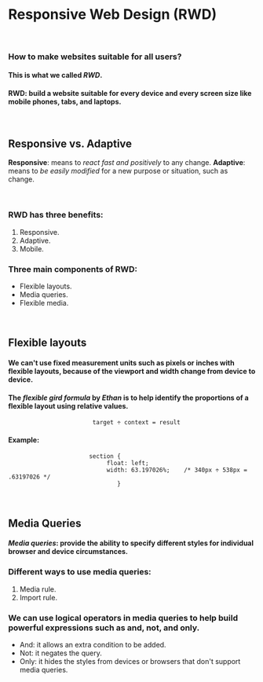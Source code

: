 # **Responsive Web Design (RWD)**

<br>

### How to make websites suitable for all users? 
#### This is what we called ***RWD***. 

#### **RWD**: build a website suitable for every device and every screen size like mobile phones, tabs, and laptops.

<br>

## Responsive vs. Adaptive

**Responsive**: means to *react fast and positively* to any change.
**Adaptive**:  means to *be easily modified* for a new purpose or situation, such as change. 

<br>

### RWD has three benefits:
1. Responsive.
2. Adaptive.
3. Mobile.

### Three main components of RWD:
* Flexible layouts.
* Media queries.
* Flexible media.

<br>

## Flexible layouts 

#### We can't use fixed measurement units such as pixels or inches with flexible layouts, because of the viewport and width change from device to device.

#### The ***flexible gird formula*** by *Ethan* is to help identify the proportions of a flexible layout using relative values.
                            target ÷ context = result

#### Example: 
                           section {
                                float: left;
                                width: 63.197026%;    /* 340px ÷ 538px = .63197026 */   
                                   }

<br>

## Media Queries

#### *Media queries*:  provide the ability to specify different styles for individual browser and device circumstances.

### Different ways to use media queries: 
1. Media rule.
2. Import rule.

### We can use logical operators in media queries to help build powerful expressions such as **and**, **not**, and **only**.

* And: it allows an extra condition to be added.
* Not: it negates the query. 
* Only: it hides the styles from devices or browsers that don't support media queries.
